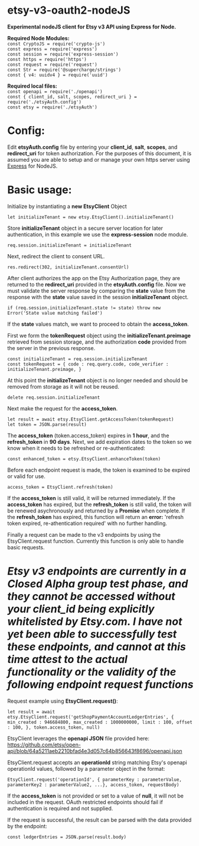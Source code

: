 # etsy-v3-oauth2-nodeJS

**Experimental nodeJS client for Etsy v3 API using Express for Node.**

**Required Node Modules:**<br>
`const CryptoJS = require('crypto-js')`<br>
`const express = require('express')`<br>
`const session = require('express-session')`<br>
`const https = require('https')`<br>
`const request = require('request')`<br>
`const Str = require('@supercharge/strings')`<br>
`const { v4: uuidv4 } = require('uuid')`<br>

**Required local files:**<br>
`const openapi = require('./openapi')`<br>
`const { client_id, salt, scopes, redirect_uri } = require('./etsyAuth.config')`<br>
`const etsy = require('./etsyAuth')`<br>


# Config:

Edit **etsyAuth.config** file by entering your **client_id**, **salt**, **scopes**, and **redirect_uri** for token authorization. For the purposes of this document, it is assumed you are able to setup and or manage your own https server using <a href="https://expressjs.com/" target="_blank" >Express</a> for NodeJS.

# Basic usage:

Initialize by instantiating a <b>new EtsyClient</b> Object</b>

`let initializeTenant = new etsy.EtsyClient().initializeTenant()`

Store <b>initializeTenant</b> object in a secure server location for later authentication, in this example we use the **express-session** node module.

`req.session.initializeTenant = initializeTenant`

Next, redirect the client to consent URL.</b>

`res.redirect(302, initializeTenant.consentUrl)`

After client authorizes the app on the Etsy Authorization page, they are returned to the <b>redirect_uri</b> provided in the <b>etsyAuth.config</b> file.  Now we must validate the server response by comparing the **state** value from the response with the **state** value saved in the session **initializeTenant** object.

`if (req.session.initializeTenant.state != state) throw new Error('State value matching failed')`

If the **state** values match, we want to proceed to obtain the **access_token**.

First we form the **tokenRequest** object using the **initializeTenant.preimage** retrieved from session storage, and the authorization **code** provided from the server in the previous response.  

`const initializeTenant = req.session.initializeTenant`<br>
`const tokenRequest = {
    code : req.query.code,
    code_verifier : initializeTenant.preimage,
}`

At this point the **initializeTenant** object is no longer needed and should be removed from storage as it will not be reused.

`delete req.session.initializeTenant`

Next make the request for the **access_token**.

`let result = await etsy.EtsyClient.getAccessToken(tokenRequest)`<br>
`let token = JSON.parse(result)`

The **access_token** (token.access_token) expires in **1 hour**, and the **refresh_token** in **90 days**.  Next, we add expiration dates to the token so we know when it needs to be refreshed or re-authenticated:

`const enhanced_token = etsy.EtsyClient.enhanceToken(token)`

Before each endpoint request is made, the token is examined to be expired or valid for use.  

`access_token = EtsyClient.refresh(token)`

If the **access_token** is still valid, it will be returned immediately.  If the **access_token** has expired, but the **refresh_token** is still valid, the token will be renewed asychronously and returned by a **Promise** when complete.  If the **refresh_token** has expired, this function will return an **error:** 'refresh token expired, re-athentication required' with no further handling.

Finally a request can be made to the v3 endpoints by using the EtsyClient.request function.  Currently this function is only able to handle basic requests.

# ***Etsy v3 endpoints are currently in a Closed Alpha group test phase, and they cannot be accessed without your client_id being explicitly whitelisted by Etsy.com.  I have not yet been able to successfully test these endpoints, and cannot at this time attest to the actual functionality or the validity of the following endpoint request functions***

Request example using **EtsyClient.request()**:

`let result = await etsy.EtsyClient.request('getShopPaymentAccountLedgerEntries', { 
    min_created : 946684800,
    max_created : 1000000000,
    limit : 100,
    offset : 100,
    },
    token.access_token,
    null)`

EtsyClient leverages the <b>openapi JSON</b> file provided here: https://github.com/etsy/open-api/blob/64a5211aeb2210bfad4e3d057c64b856643f8696/openapi.json

EtsyClient.request accepts an <b>operationId</b> string matching Etsy's openapi operationId values, followed by a parameter object in the format:

`EtsyClient.request('operationId', { parameterKey : parameterValue, parameterKey2 : parameterValue2, ...}, access_token, requestBody)`

If the <b>access_token</b> is not provided or set to a value of <b>null</b>, it will not be included in the request.  OAuth restricted endpoints should fail if authentication is required and not supplied.

If the request is successful, the result can be parsed with the data provided by the endpoint:

`const ledgerEntries = JSON.parse(result.body)`


